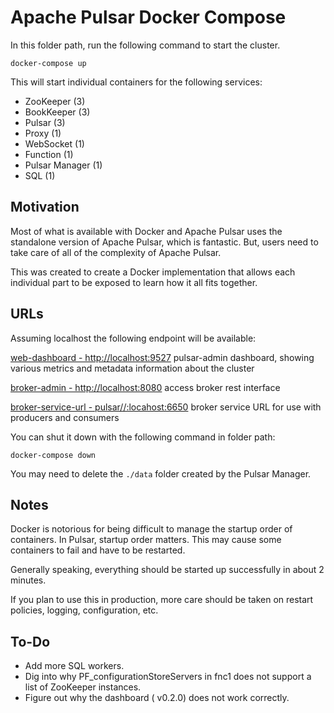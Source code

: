 <!--

    Licensed to the Apache Software Foundation (ASF) under one
    or more contributor license agreements.  See the NOTICE file
    distributed with this work for additional information
    regarding copyright ownership.  The ASF licenses this file
    to you under the Apache License, Version 2.0 (the
    "License"); you may not use this file except in compliance
    with the License.  You may obtain a copy of the License at

      http://www.apache.org/licenses/LICENSE-2.0

    Unless required by applicable law or agreed to in writing,
    software distributed under the License is distributed on an
    "AS IS" BASIS, WITHOUT WARRANTIES OR CONDITIONS OF ANY
    KIND, either express or implied.  See the License for the
    specific language governing permissions and limitations
    under the License.

-->
# Apache Pulsar Docker Compose

In this folder path, run the following command to start the cluster.

```
docker-compose up
```

This will start individual containers for the following services:

- ZooKeeper (3)
- BookKeeper (3)
- Pulsar (3)
- Proxy (1)
- WebSocket (1)
- Function (1)
- Pulsar Manager (1)
- SQL (1)

## Motivation

Most of what is available with Docker and Apache Pulsar uses the standalone version of Apache Pulsar, which is fantastic. But, users need to take care of all of the complexity of Apache Pulsar.

This was created to create a Docker implementation that allows each individual part to be exposed to learn how it all fits together.

## URLs

Assuming localhost the following endpoint will be available:

[web-dashboard - http://localhost:9527](http://localhost:9527) pulsar-admin dashboard, showing various metrics and metadata information about the cluster

[broker-admin - http://localhost:8080](http://localhost:8080) access broker rest interface

[broker-service-url - pulsar//:locahost:6650](pulsar//:locahost:6650)  broker service URL for use with producers and consumers

You can shut it down with the following command in folder path:

```
docker-compose down
```

You may need to delete the `./data` folder created by the Pulsar Manager.

## Notes

Docker is notorious for being difficult to manage the startup order of containers. In Pulsar, startup order matters. This may cause some containers to fail and have to be restarted.

Generally speaking, everything should be started up successfully in about 2 minutes.

If you plan to use this in production, more care should be taken on restart policies, logging, configuration, etc.

## To-Do

- Add more SQL workers.
- Dig into why PF_configurationStoreServers in fnc1 does not support a list of ZooKeeper instances.
- Figure out why the dashboard ( v0.2.0) does not work correctly.
